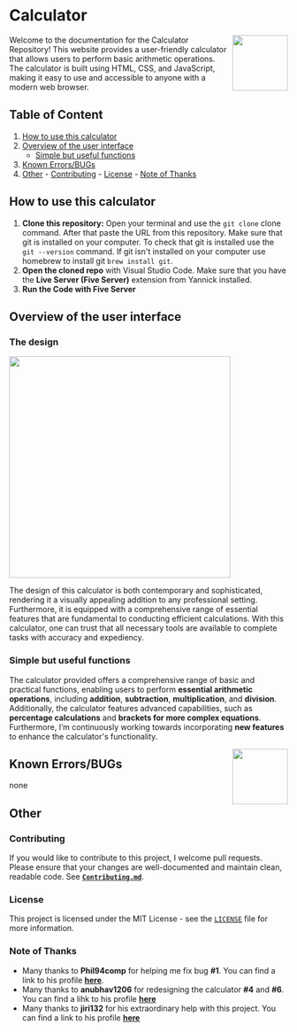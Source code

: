 # Calculator

<!--<div id="header" align="center">
    <img src="https://media.giphy.com/media/M9gbBd9nbDrOTu1Mqx/giphy.gif" width="100"/>
</div>-->

<img align="right"  width="100" src="https://media.giphy.com/media/M9gbBd9nbDrOTu1Mqx/giphy.gif"></a>
Welcome to the documentation for the Calculator Repository! This website provides a user-friendly calculator that allows users to perform basic arithmetic operations. The calculator is built using HTML, CSS, and JavaScript, making it easy to use and accessible to anyone with a modern web browser.

## Table of Content

<!-- Table of Content start -->

1. [How to use this calculator](https://github.com/N3v1/Calculator#how-to-use-this-calculator)
2. [Overview of the user interface](https://github.com/N3v1/Calculator#overview-of-the-user-interface)
   - [Simple but useful functions](https://github.com/N3v1/Calculator#simple-but-useful-functions)
3. [Known Errors/BUGs]()
4. [Other](https://github.com/N3v1/Calculator#other) - [Contributing](https://github.com/N3v1/Calculator#contributing) - [License](https://github.com/N3v1/Calculator#license) - [Note of Thanks](https://github.com/N3v1/Calculator#note-of-thanks)
<!-- Tabel of Content end -->

## How to use this calculator

1. **Clone this repository:** Open your terminal and use the `git clone` clone command. After that paste the URL from this repository. Make sure that git is installed on your computer. To check that git is installed use the `git --version` command. If git isn't installed on your computer use homebrew to install git `brew install git`.
2. **Open the cloned repo** with Visual Studio Code. Make sure that you have the **Live Server (Five Server)** extension from Yannick installed.
3. **Run the Code with Five Server**

## Overview of the user interface

### The design

<img height=400px src="Interface.png">

The design of this calculator is both contemporary and sophisticated, rendering it a visually appealing addition to any professional setting. Furthermore, it is equipped with a comprehensive range of essential features that are fundamental to conducting efficient calculations. With this calculator, one can trust that all necessary tools are available to complete tasks with accuracy and expediency.

### Simple but useful functions

The calculator provided offers a comprehensive range of basic and practical functions, enabling users to perform **essential arithmetic operations**, including **addition**, **subtraction**, **multiplication**, and **division**. Additionally, the calculator features advanced capabilities, such as **percentage calculations** and **brackets for more complex equations**. Furthermore, I’m continuously working towards incorporating **new features** to enhance the calculator's functionality.

<img align="right"  width="100" src="https://media.giphy.com/media/11kEuHSQAXXiGQ/giphy.gif"></a>

## Known Errors/BUGs

none

## Other

### Contributing

If you would like to contribute to this project, I welcome pull requests. Please ensure that your changes are well-documented and maintain clean, readable code. See [**`Contributing.md`**](Contributing.md).

### License

This project is licensed under the MIT License - see the [`LICENSE`](LICENSE) file for more information.

### Note of Thanks

- Many thanks to **Phil94comp** for helping me fix bug **#1**. You can find a link to his profile [**here**](https://github.com/Phil94comp).
- Many thanks to **anubhav1206** for redesigning the calculator **#4** and **#6**. You can find a lihk to his profile [**here**](https://github.com/anubhav1206)
- Many thanks to **jiri132** for his extraordinary help with this project. You can find a link to his profile [**here**](https://github.com/jiri132)
